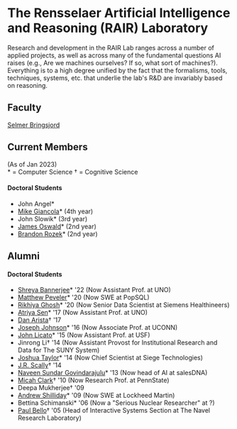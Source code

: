 # The Rensselaer Artificial Intelligence and Reasoning (RAIR) Laboratory

Research and development in the RAIR Lab ranges across a number of applied projects, as well as across many of the fundamental questions AI raises (e.g., Are we machines ourselves? If so, what sort of machines?). Everything is to a high degree unified by the fact that the formalisms, tools, techniques, systems, etc. that underlie the lab's R&D are invariably based on reasoning.

## Faculty 

[Selmer Bringsjord](https://homepages.rpi.edu/~brings/)

## Current Members
(As of Jan 2023)  
\* = Computer Science
† = Cognitive Science

#### Doctoral Students
* John Angel*
* [Mike Giancola](https://www.linkedin.com/in/mjgiancola/)* (4th year)
* John Slowik* (3rd year)
* [James Oswald](https://jamesoswald.dev/)* (2nd year)
* [Brandon Rozek](https://brandonrozek.com/)* (2nd year)

## Alumni

#### Doctoral Students
* [Shreya Bannerjee](https://www.linkedin.com/in/shreyabbanerjee/)* '22 (Now Assistant Prof. at UNO)
* [Matthew Peveler](https://www.linkedin.com/in/mpeveler/)* '20 (Now SWE at PopSQL)
* [Rikhiya Ghosh](https://www.linkedin.com/in/rikhiyaghosh/)* '20 (Now Senior Data Scientist at Siemens Healthineers)
* [Atriya Sen](https://www.linkedin.com/in/atriyasen/)* '17 (Now Assistant Prof. at UNO)
* [Dan Arista](https://www.linkedin.com/in/danarista/)† '17 
* [Joseph Johnson](https://www.linkedin.com/in/jjohnson346/)* '16 (Now Associate Prof. at UCONN)
* [John Licato](https://www.linkedin.com/in/john-licato-04527325/)* '15 (Now Assistant Prof. at USF)
* Jinrong Li† '14 (Now Assistant Provost for Institutional Research and Data for The SUNY System)
* [Joshua Taylor](https://www.linkedin.com/in/joshua-taylor-77472b9/)* '14 (Now Chief Scientist at Siege Technologies)
* [J.R. Scally](https://www.linkedin.com/in/jrscally/)† '14
* [Naveen Sundar Govindarajulu](https://www.linkedin.com/in/naveensundarg/)* '13 (Now head of AI at salesDNA)
* [Micah Clark](https://www.linkedin.com/in/micahhclark/)† '10 (Now Research Prof. at PennState)
* Deepa Mukherjee† '09
* [Andrew Shilliday](https://www.linkedin.com/in/andrew-shilliday-70726912/)* '09 (Now SWE at Lockheed Martin)
* Bettina Schimanski* '06 (Now a "Serious Nuclear Researcher" at ?)
* [Paul Bello](https://www.linkedin.com/in/paul-bello-31a3523/)† '05 (Head of Interactive Systems Section at The Navel Research Laboratory)
